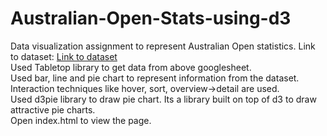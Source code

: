 # Australian-Open-Stats-using-d3
Data visualization assignment to represent Australian Open statistics.
Link to dataset: <a href="https://docs.google.com/spreadsheets/d/1nkBVot-vtOjOMj4y9lqZx18XyeEbZskbp-1zydtvlNA/edit?usp=sharing">Link to dataset</a><br>
Used Tabletop library to get data from above googlesheet.<br>
Used bar, line and pie chart to represent information from the dataset.<br>
Interaction techniques like hover, sort, overview->detail are used.<br>
Used d3pie library to draw pie chart. Its a library built on top of d3 to draw attractive pie charts.<br>
Open index.html to view the page.



